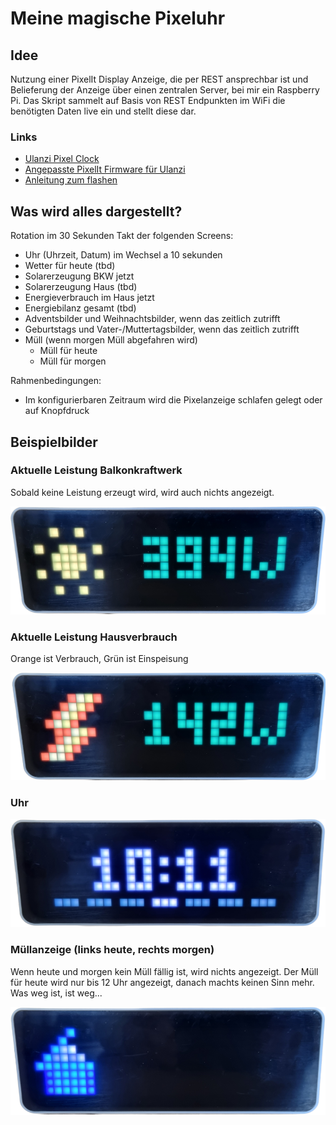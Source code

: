 # Meine magische Pixeluhr

## Idee

Nutzung einer PixelIt Display Anzeige, die per REST ansprechbar ist und Belieferung der Anzeige über einen zentralen Server, bei mir ein Raspberry Pi. Das Skript sammelt auf Basis von REST Endpunkten im WiFi die benötigten Daten live ein und stellt diese dar.

### Links

- [Ulanzi Pixel Clock](https://www.ulanzi.de/products/ulanzi-pixel-smart-uhr-2882?currency=EUR)
- [Angepasste PixelIt Firmware für Ulanzi](https://github.com/aptonline/PixelIt_Ulanzi)
- [Anleitung zum flashen](https://www.bjoerns-techblog.de/2023/03/pixelit-auf-ulanzi-smart-clock/)

## Was wird alles dargestellt?

Rotation im 30 Sekunden Takt der folgenden Screens:

- Uhr (Uhrzeit, Datum) im Wechsel a 10 sekunden
- Wetter für heute (tbd)
- Solarerzeugung BKW jetzt
- Solarerzeugung Haus (tbd)
- Energieverbrauch im Haus jetzt
- Energiebilanz gesamt (tbd)
- Adventsbilder und Weihnachtsbilder, wenn das zeitlich zutrifft
- Geburtstags und Vater-/Muttertagsbilder, wenn das zeitlich zutrifft
- Müll (wenn morgen Müll abgefahren wird)
  - Müll für heute
  - Müll für morgen

Rahmenbedingungen:

- Im konfigurierbaren Zeitraum wird die Pixelanzeige schlafen gelegt oder auf Knopfdruck

## Beispielbilder

### Aktuelle Leistung Balkonkraftwerk

Sobald keine Leistung erzeugt wird, wird auch nichts angezeigt.

![Aktuelle Leistung BKW](./docs/pics/bkw.png)

### Aktuelle Leistung Hausverbrauch

Orange ist Verbrauch, Grün ist Einspeisung

![Aktuelle Leistung Haus](./docs/pics/power.png)

### Uhr

![Beispielbild der Pixeluhr](./docs/pics/clock.png)

### Müllanzeige (links heute, rechts morgen)

Wenn heute und morgen kein Müll fällig ist, wird nichts angezeigt. Der Müll für heute wird nur bis 12 Uhr angezeigt, danach machts keinen Sinn mehr. Was weg ist, ist weg...

![Beispielbild der Mülltonne](./docs/pics/trash.png)

